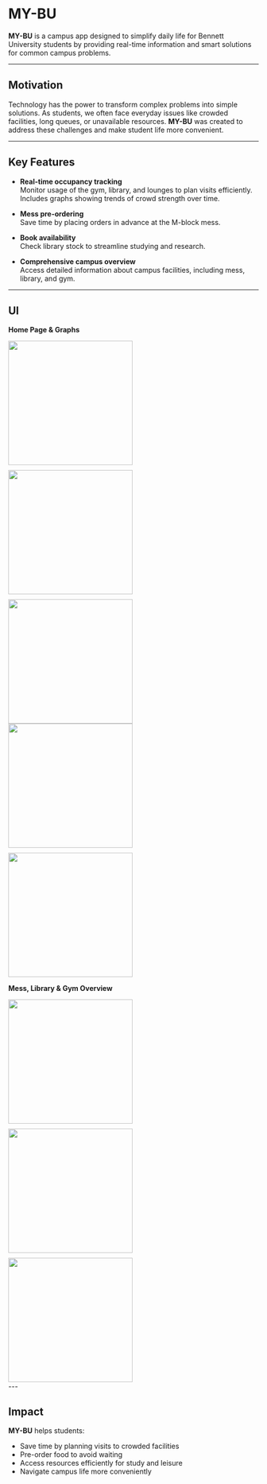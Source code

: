 # MY-BU

**MY-BU** is a campus app designed to simplify daily life for Bennett University students by providing real-time information and smart solutions for common campus problems.

---

## Motivation
Technology has the power to transform complex problems into simple solutions. As students, we often face everyday issues like crowded facilities, long queues, or unavailable resources. **MY-BU** was created to address these challenges and make student life more convenient.

---

## Key Features

- **Real-time occupancy tracking**  
  Monitor usage of the gym, library, and lounges to plan visits efficiently. Includes graphs showing trends of crowd strength over time.

- **Mess pre-ordering**  
  Save time by placing orders in advance at the M-block mess.

- **Book availability**  
  Check library stock to streamline studying and research.

- **Comprehensive campus overview**  
  Access detailed information about campus facilities, including mess, library, and gym.

---

## UI

**Home Page & Graphs**  
<div style="display: flex; gap: 10px; flex-wrap: wrap;">
  <img src="https://github.com/Utkarsh-m08/MY-BU/assets/139049170/d70124f1-42b0-4483-b791-0232497b0262" width="250">
  <img src="https://github.com/Utkarsh-m08/MY-BU/assets/139049170/e0b3a4c2-62c3-45ba-a95b-1031e1b40605" width="250">
  <img src="https://github.com/Utkarsh-m08/MY-BU/assets/139049170/42e0c971-29e5-40a0-a6b0-d98a6a1d8794" width="250">
</div>
<div style="display: flex; gap: 10px; flex-wrap: wrap;">
  <img src="https://github.com/Utkarsh-m08/MY-BU/assets/139049170/7f2af993-9104-4d8a-96fc-4c3ed3aeea71" width="250">
  <img src="https://github.com/Utkarsh-m08/MY-BU/assets/139049170/f2425b1a-8c9a-48fa-8579-b3f0de42dd0d" width="250">
</div>

**Mess, Library & Gym Overview**  
<div style="display: flex; gap: 10px; flex-wrap: wrap;">
  <img src="https://github.com/Utkarsh-m08/MY-BU/assets/139049170/c7e588fb-7277-44b8-af94-9bbf141df168" width="250">
  <img src="https://github.com/Utkarsh-m08/MY-BU/assets/139049170/ca44f35c-d0fc-4acb-beee-feb82e271752" width="250">
    <img src="https://github.com/Utkarsh-m08/MY-BU/assets/139049170/9a4f6c58-e733-4bba-b111-6df53af2ae29" width="250">
</div>
---

## Impact
**MY-BU** helps students:  
- Save time by planning visits to crowded facilities  
- Pre-order food to avoid waiting  
- Access resources efficiently for study and leisure  
- Navigate campus life more conveniently
